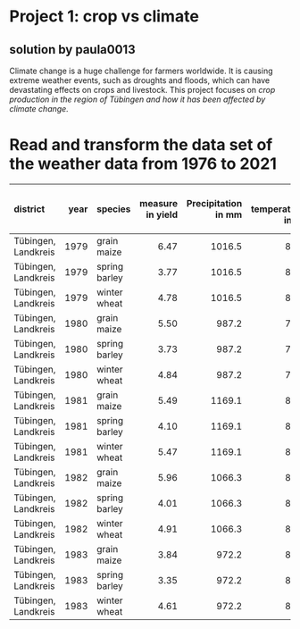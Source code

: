 # Project 1: crop vs climate

## solution by paula0013

Climate change is a huge challenge for farmers worldwide. It is causing
extreme weather events, such as droughts and floods, which can have
devastating effects on crops and livestock. This project focuses on
*crop production in the region of Tübingen and how it has been affected
by climate change.*

# Read and transform the data set of the weather data from 1976 to 2021

<table>
<colgroup>
<col style="width: 15%" />
<col style="width: 3%" />
<col style="width: 11%" />
<col style="width: 13%" />
<col style="width: 15%" />
<col style="width: 17%" />
<col style="width: 22%" />
</colgroup>
<thead>
<tr class="header">
<th style="text-align: left;">district</th>
<th style="text-align: right;">year</th>
<th style="text-align: left;">species</th>
<th style="text-align: right;">measure in yield</th>
<th style="text-align: right;">Precipitation in mm</th>
<th style="text-align: right;">air temperature in °C</th>
<th style="text-align: right;">frost days in number of days</th>
</tr>
</thead>
<tbody>
<tr class="odd">
<td style="text-align: left;">Tübingen, Landkreis</td>
<td style="text-align: right;">1979</td>
<td style="text-align: left;">grain maize</td>
<td style="text-align: right;">6.47</td>
<td style="text-align: right;">1016.5</td>
<td style="text-align: right;">8.01</td>
<td style="text-align: right;">24.36</td>
</tr>
<tr class="even">
<td style="text-align: left;">Tübingen, Landkreis</td>
<td style="text-align: right;">1979</td>
<td style="text-align: left;">spring barley</td>
<td style="text-align: right;">3.77</td>
<td style="text-align: right;">1016.5</td>
<td style="text-align: right;">8.01</td>
<td style="text-align: right;">24.36</td>
</tr>
<tr class="odd">
<td style="text-align: left;">Tübingen, Landkreis</td>
<td style="text-align: right;">1979</td>
<td style="text-align: left;">winter wheat</td>
<td style="text-align: right;">4.78</td>
<td style="text-align: right;">1016.5</td>
<td style="text-align: right;">8.01</td>
<td style="text-align: right;">24.36</td>
</tr>
<tr class="even">
<td style="text-align: left;">Tübingen, Landkreis</td>
<td style="text-align: right;">1980</td>
<td style="text-align: left;">grain maize</td>
<td style="text-align: right;">5.50</td>
<td style="text-align: right;">987.2</td>
<td style="text-align: right;">7.52</td>
<td style="text-align: right;">30.65</td>
</tr>
<tr class="odd">
<td style="text-align: left;">Tübingen, Landkreis</td>
<td style="text-align: right;">1980</td>
<td style="text-align: left;">spring barley</td>
<td style="text-align: right;">3.73</td>
<td style="text-align: right;">987.2</td>
<td style="text-align: right;">7.52</td>
<td style="text-align: right;">30.65</td>
</tr>
<tr class="even">
<td style="text-align: left;">Tübingen, Landkreis</td>
<td style="text-align: right;">1980</td>
<td style="text-align: left;">winter wheat</td>
<td style="text-align: right;">4.84</td>
<td style="text-align: right;">987.2</td>
<td style="text-align: right;">7.52</td>
<td style="text-align: right;">30.65</td>
</tr>
<tr class="odd">
<td style="text-align: left;">Tübingen, Landkreis</td>
<td style="text-align: right;">1981</td>
<td style="text-align: left;">grain maize</td>
<td style="text-align: right;">5.49</td>
<td style="text-align: right;">1169.1</td>
<td style="text-align: right;">8.10</td>
<td style="text-align: right;">29.01</td>
</tr>
<tr class="even">
<td style="text-align: left;">Tübingen, Landkreis</td>
<td style="text-align: right;">1981</td>
<td style="text-align: left;">spring barley</td>
<td style="text-align: right;">4.10</td>
<td style="text-align: right;">1169.1</td>
<td style="text-align: right;">8.10</td>
<td style="text-align: right;">29.01</td>
</tr>
<tr class="odd">
<td style="text-align: left;">Tübingen, Landkreis</td>
<td style="text-align: right;">1981</td>
<td style="text-align: left;">winter wheat</td>
<td style="text-align: right;">5.47</td>
<td style="text-align: right;">1169.1</td>
<td style="text-align: right;">8.10</td>
<td style="text-align: right;">29.01</td>
</tr>
<tr class="even">
<td style="text-align: left;">Tübingen, Landkreis</td>
<td style="text-align: right;">1982</td>
<td style="text-align: left;">grain maize</td>
<td style="text-align: right;">5.96</td>
<td style="text-align: right;">1066.3</td>
<td style="text-align: right;">8.64</td>
<td style="text-align: right;">19.83</td>
</tr>
<tr class="odd">
<td style="text-align: left;">Tübingen, Landkreis</td>
<td style="text-align: right;">1982</td>
<td style="text-align: left;">spring barley</td>
<td style="text-align: right;">4.01</td>
<td style="text-align: right;">1066.3</td>
<td style="text-align: right;">8.64</td>
<td style="text-align: right;">19.83</td>
</tr>
<tr class="even">
<td style="text-align: left;">Tübingen, Landkreis</td>
<td style="text-align: right;">1982</td>
<td style="text-align: left;">winter wheat</td>
<td style="text-align: right;">4.91</td>
<td style="text-align: right;">1066.3</td>
<td style="text-align: right;">8.64</td>
<td style="text-align: right;">19.83</td>
</tr>
<tr class="odd">
<td style="text-align: left;">Tübingen, Landkreis</td>
<td style="text-align: right;">1983</td>
<td style="text-align: left;">grain maize</td>
<td style="text-align: right;">3.84</td>
<td style="text-align: right;">972.2</td>
<td style="text-align: right;">8.78</td>
<td style="text-align: right;">25.75</td>
</tr>
<tr class="even">
<td style="text-align: left;">Tübingen, Landkreis</td>
<td style="text-align: right;">1983</td>
<td style="text-align: left;">spring barley</td>
<td style="text-align: right;">3.35</td>
<td style="text-align: right;">972.2</td>
<td style="text-align: right;">8.78</td>
<td style="text-align: right;">25.75</td>
</tr>
<tr class="odd">
<td style="text-align: left;">Tübingen, Landkreis</td>
<td style="text-align: right;">1983</td>
<td style="text-align: left;">winter wheat</td>
<td style="text-align: right;">4.61</td>
<td style="text-align: right;">972.2</td>
<td style="text-align: right;">8.78</td>
<td style="text-align: right;">25.75</td>
</tr>
</tbody>
</table>
